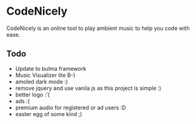 # CodeNicely

CodeNicely is an online tool to play ambient music to help you code with ease.

## Todo

* Update to bulma framework
* Music Visualizer lite B-)
* amoled dark mode :)
* remove jquery and use vanila js as this project is simple :)
* better logo :'(
* ads :(
* premium audio for registered or ad users :D
* easter egg of some kind ;)
